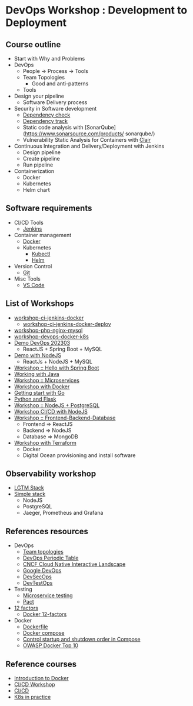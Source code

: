 # DevOps Workshop : Development to Deployment

## Course outline
* Start with Why and Problems
* DevOps
  * People -> Process -> Tools
  * Team Topologies 
    * Good and anti-patterns
  * Tools
* Design your pipeline
  * Software Delivery process 
* Security in Software development
  * [Dependency check](https://owasp.org/www-project-dependency-check/)
  * [Dependency track](https://dependencytrack.org/)
  * Static code analysis with [SonarQube](https://www.sonarsource.com/products/
  sonarqube/)
  * Vulnerability Static Analysis for Containers with [Clair](https://github.com/quay/clair)
* Continuous Integration and Delivery/Deployment with Jenkins
  * Design pipeline
  * Create pipeline
  * Run pipeline  
* Containerization
  * Docker
  * Kubernetes
  * Helm chart 

## Software requirements
* CI/CD Tools
  * [Jenkins](https://www.jenkins.io/)
* Container management
  * [Docker](https://www.docker.com/)
  * Kubernetes
    * [Kubectl](https://kubernetes.io/docs/tasks/tools/)
    * [Helm](https://helm.sh/)
* Version Control
  * [Git](https://git-scm.com/)
* Misc Tools
  * [VS Code](https://code.visualstudio.com/)

## List of Workshops
* [workshop-ci-jenkins-docker](https://github.com/up1/workshop-ci-jenkins-docker)
  * [workshop-ci-jenkins-docker-deploy](https://github.com/up1/workshop-ci-jenkins-docker-deploy)
* [workshop-php-nginx-mysql](https://github.com/up1/workshop-php-nginx-mysql)
* [workshop-devops-docker-k8s](https://github.com/up1/workshop-devops-docker-k8s)
* [Demo DevOps 202303](https://github.com/up1/demo-devops-202303)
  * ReactJS + Spring Boot + MySQL
* [Demo with NodeJS](https://github.com/up1/workshop-ci-nodejs-web-api)
  * ReactJs + NodeJS + MySQL  
* [Workshop :: Hello with Spring Boot](https://github.com/up1/workshop-java-springboot-docker-k8s)
* [Working with Java](https://github.com/up1/workshop-java-web-tdd/)
* [Workshop :: Microservices](https://github.com/up1/workshop-docker-k8s)
* [Workshop with Docker](https://github.com/up1/workshop-docker-languages)
* [Getting start with Go](https://github.com/up1/workshop-devops-go)
* [Python and Flask](https://github.com/up1/workshop-python-flask)
* [Workshop :: NodeJS + PostgreSQL](https://github.com/up1/workshop-nodejs-docker)
* [Workshop CI/CD with NodeJS](https://github.com/up1/workshop-nodejs-ci-cd)
* [Workshop :: Frontend-Backend-Database](https://github.com/up1/workshop-docker-k8s-helm)
  * Frontend => ReactJS
  * Backend => NodeJS
  * Database => MongoDB
* [Workshop with Terraform](https://github.com/up1/demo-terraform-provisioning)
  * Docker
  * Digital Ocean provisioning and install software
 
## Observability workshop
* [LGTM Stack](https://github.com/up1/workshop-observability-lgtm)
* [Simple stack](https://github.com/up1/workshop-simple-observability)
  * NodeJS
  * PostgreSQL
  * Jaeger, Prometheus and Grafana 

## References resources
* DevOps
  * [Team topologies](https://web.devopstopologies.com/)
  * [DevOps Periodic Table](https://digital.ai/periodic-table-of-devops-tools) 
  * [CNCF Cloud Native Interactive Landscape](https://landscape.cncf.io/)
  * [Google DevOps](https://cloud.google.com/devops)
  * [DevSecOps](https://www.devsecops.org/)
  * [DevTestOps](https://www.somkiat.cc/the-road-to-devtestops/)
* Testing
  * [Microservice testing](https://martinfowler.com/articles/microservice-testing)
  * [Pact](https://docs.pact.io/pact_broker) 
* [12 factors](https://12factor.net/)
  * [Docker 12-factors](https://github.com/docker/labs/blob/master/12factor/README.md) 
* Docker
  * [Dockerfile](https://docs.docker.com/engine/reference/builder/)
  * [Docker compose](https://docs.docker.com/compose/compose-file/compose-file-v3/)
  * [Control startup and shutdown order in Compose](https://docs.docker.com/compose/startup-order/)
  * [OWASP Docker Top 10](https://github.com/OWASP/Docker-Security)

## Reference courses
* [Introduction to Docker](https://github.com/up1/course-introduction-docker)
* [CI/CD Workshop](https://github.com/up1/workshop-ci-cd-with-jenkins)
* [CI/CD](https://github.com/up1/course-ci-cd-with-jenkins)
* [K8s in practice](https://github.com/up1/course-kubernetes-in-practice)
